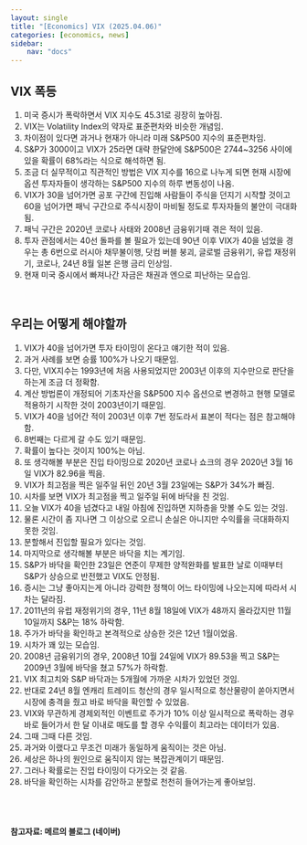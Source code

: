 ```yaml
---
layout: single
title: "[Economics] VIX (2025.04.06)"
categories: [economics, news]
sidebar:
    nav: "docs"
---
```


## VIX 폭등
1. 미국 증시가 폭락하면서 VIX 지수도 45.31로 굉장히 높아짐.
1. VIX는 Volatility Index의 약자로 표준편차와 비슷한 개념임.
1. 차이점이 있다면 과거나 현재가 아니라 미래 S&P500 지수의 표준편차임.
1. S&P가 3000이고 VIX가 25라면 대략 한달안에 S&P500은 2744~3256 사이에 있을 확률이 68%라는 식으로 해석하면 됨.
1. 조금 더 실무적이고 직관적인 방법은 VIX 지수를 16으로 나누게 되면 현재 시장에 옵션 투자자들이 생각하는 S&P500 지수의 하루 변동성이 나옴.
1. VIX가 30을 넘어가면 공포 구간에 진입해 사람들이 주식을 던지기 시작할 것이고 60을 넘어가면 패닉 구간으로 주식시장이 마비될 정도로 투자자들의 불안이 극대화됨.
1. 패닉 구간은 2020년 코로나 사태와 2008년 금융위기때 겪은 적이 있음.
1. 투자 관점에서는 40선 돌파를 볼 필요가 있는데 90년 이후 VIX가 40을 넘었을 경우는 총 6번으로 러시아 채무불이행, 닷컴 버블 붕괴, 글로벌 금융위기, 유럽 재정위기, 코로나, 24년 8월 일본 은행 금리 인상임.
1. 현재 미국 중시에서 빠져나간 자금은 채권과 엔으로 피난하는 모습임.

<br/>

## 우리는 어떻게 해야할까
1. VIX가 40을 넘어가면 투자 타이밍이 온다고 얘기한 적이 있음.
1. 과거 사례를 보면 승률 100%가 나오기 때문임.
1. 다만, VIX지수는 1993년에 처음 사용되었지만 2003년 이후의 지수만으로 판단을 하는게 조금 더 정확함.
1. 계산 방법론이 개정되어 기초자산을 S&P500 지수 옵션으로 변경하고 현행 모델로 적용하기 시작한 것이 2003년이기 때문임.
1. VIX가 40을 넘어간 적이 2003년 이후 7번 정도라서 표본이 적다는 점은 참고해야함.
1. 8번째는 다르게 갈 수도 있기 때문임.
1. 확률이 높다는 것이지 100%는 아님.
1. 또 생각해볼 부분은 진입 타이밍으로 2020년 코로나 쇼크의 경우 2020년 3월 16일 VIX가 82.96을 찍음.
1. VIX가 최고점을 찍은 일주일 뒤인 20년 3월 23일에는 S&P가 34%가 빠짐.
1. 시차를 보면 VIX가 최고점을 찍고 일주일 뒤에 바닥을 친 것임.
1. 오늘 VIX가 40을 넘겼다고 내일 아침에 진입하면 지하층을 맛볼 수도 있는 것임.
1. 물론 시간이 좀 지나면 그 이상으로 오르니 손실은 아니지만 수익률을 극대화하지 못한 것임.
1. 분할해서 진입할 필요가 있다는 것임.
1. 마지막으로 생각해볼 부분은 바닥을 치는 계기임.
1. S&P가 바닥을 확인한 23일은 연준이 무제한 양적완화를 발표한 날로 이때부터 S&P가 상승으로 반전했고 VIX도 안정됨.
1. 증시는 그냥 좋아지는게 아니라 강력한 정책이 어느 타이밍에 나오는지에 따라서 시차는 달라짐.
1. 2011년의 유럽 재정위기의 경우, 11년 8월 18일에 VIX가 48까지 올라갔지만 11월 10일까지 S&P는 18% 하락함.
1. 주가가 바닥을 확인하고 본격적으로 상승한 것은 12년 1월이었음.
1. 시차가 꽤 있는 모습임.
1. 2008년 금융위기의 경우, 2008년 10월 24일에 VIX가 89.53을 찍고 S&P는 2009년 3월에 바닥을 쳤고 57%가 하락함.
1. VIX 최고치와 S&P 바닥과는 5개월에 가까운 시차가 있었던 것임.
1. 반대로 24년 8월 엔캐리 트레이드 청산의 경우 일시적으로 청산물량이 쏟아지면서 시장에 충격을 줬고 바로 바닥을 확인할 수 있었음.
1. VIX와 무관하게 경제외적인 이벤트로 주가가 10% 이상 일시적으로 폭락하는 경우 바로 들어가서 한 달 이내로 매도를 할 경우 수익률이 최고라는 데이터가 있음.
1. 그때 그때 다른 것임.
1. 과거와 이랬다고 무조건 미래가 동일하게 움직이는 것은 아님.
1. 세상은 하나의 원인으로 움직이지 않는 복잡관계이기 때문임.
1. 그러나 확률로는 진입 타이밍이 다가오는 것 같음.
1. 바닥을 확인하는 시차를 감안하고 분할로 천천히 들어가는게 좋아보임.



<br/>
<br/>

#### 참고자료: 메르의 블로그 (네이버) 